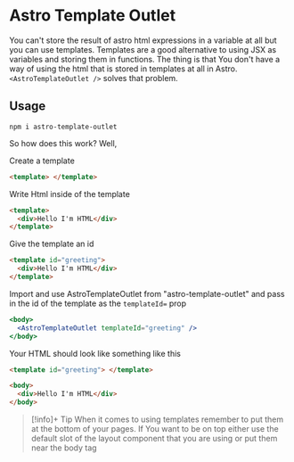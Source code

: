 # Astro Template Outlet

You can't store the result of astro html expressions in a variable at all but you can use templates. Templates are
a good alternative to using JSX as variables and storing them in functions. The thing is that You don't have a way
of using the html that is stored in templates at all in Astro. `<AstroTemplateOutlet />` solves that problem.

## Usage

```
npm i astro-template-outlet
```

So how does this work? Well,

Create a template

```html
<template> </template>
```

Write Html inside of the template

```html
<template>
  <div>Hello I'm HTML</div>
</template>
```

Give the template an id

```html
<template id="greeting">
  <div>Hello I'm HTML</div>
</template>
```

Import and use AstroTemplateOutlet from "astro-template-outlet" and pass in the id of the template as the `templateId=` prop

```jsx
<body>
  <AstroTemplateOutlet templateId="greeting" />
</body>
```

Your HTML should look like something like this

```html
<template id="greeting"> </template>

<body>
  <div>Hello I'm HTML</div>
</body>
```

> [!info]+ Tip
> When it comes to using templates remember to put them at the bottom of your pages. If You want to be on top either use the default slot of the layout component that you are using or put them near the body tag
